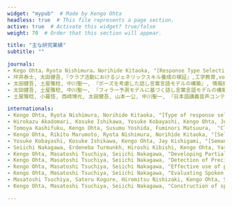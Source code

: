 ```yaml
---
widget: "mypub"  # Made by Kengo Ohta
headless: true  # This file represents a page section.
active: true  # Activate this widget? true/false
weight: 70  # Order that this section will appear.

title: "主な研究業績"
subtitle: ""

journals:
- Kego Ohta，Ryota Nishimura，Norihide Kitaoka, "[Response Type Selection for Chat-like Spoken Dialog Systems Based on LSTM and Multi-task Learning](https://doi.org/10.1016/j.specom.2021.07.003)", SPEECH COMMUNICAGTION, vol. 133, pp. 23-30, 2021.
- 坪井泰士, 太田健吾,『クラブ活動におけるジェネリックスキル養成の検証』,工学教育,vol.66,No.2,pp. 12-17,2018.
- 太田健吾, 土屋雅稔, 中川聖一, 『ポーズを考慮した話し言葉言語モデルの構築』, 情報処理学会論文誌，情報処理学会，Vol.53, No.2, pp.889-900, 2012年.
- 太田健吾, 土屋雅稔, 中川聖一, 『フィラー予測モデルに基づく話し言葉言語モデルの構築』, 情報処理学会論文誌，情報処理学会，Vol.50, No.2, pp.477-487, 2009年.
- 土屋雅稔, 小暮悟, 西崎博光, 太田健吾, 山本一公, 中川聖一, 『日本語講義音声コンテンツコーパスの作成と分析』, 情報処理学会論文誌，情報処理学会，Vol.50, No.2, pp.448-459, 2009年.

internationals:
- Kengo Ohta, Ryota Nishimura, Norihide Kitaoka, "[Type of response selection utilizing user utterance word sequence, LSTM and multi-task learning for chat-like spoken dialog systems](https://ieeexplore.ieee.org/document/9023335)", Asia-Pacific Signal and Information Processing Association Annual Summit and Conference (APSIPA ASC), pp.1051-1055, 2019.
- Hirokazu Akadomari, Kosuke Ishikawa, Yosuke Kobayashi, Kengo Ohta, Junichi Kishigami, "[HMM-based Speech Synthesizer for EasilyUnderstandable Speech Broadcasting](https://ieeexplore.ieee.org/abstract/document/8574710)",  IEEE Global Conference on Consumer Electronics (GCCE), pp. 749-750, 2018,
- Tomoya Kashifuku, Kengo Ohta, Susumu Yoshida, Fuminori Matsuura,  "Classification of Dance Motions based on Feature Points Extraction", RISP International Workshop on Nonlinear Circuits, Communications and Signal Processing(NCSP), 5PM2-2-5, 2018.
- Kengo Ohta, Rikito Marumoto, Ryota Nishimura, Norihide Kitaoka, "[Selecting Type of Response for Chat-like Spoken Dialogue Systems Based on Acoustic Features of User Utterances](https://ieeexplore.ieee.org/document/8282230)", Asia-Pacific Signal and Information Processing Association (APSIPA), pp.1248-1252, 2017.
- Yosuke Kobayashi, Kosuke Ishikawa, Kengo Ohta, Jay Kishigami, "[Semantic Parser for Easy Understandable Speech Broadcasting](https://ieeexplore.ieee.org/document/8229362)", IEEE Global Conference on Consumer Electronics (GCCE), 2017.
- Seiichi Nakagawa, Erdeneba Turmunkh, Hiroshi Kibishi, Kengo Ohta, Yasushi Fujii, Masatoshi Tsuchiya, Kazumasa Yamamoto, "Development of Large Vocabulary Continuous Speech Recognition System for Mongolian Language", International Workshop on Spoken Language Technologies for Under-resourced Languages (SLTU), pp.19-23, 2012.
- Kengo Ohta, Masatoshi Tsuchiya, Seiichi Nakagawa, "Developing Partially-Transcribed Speech Corpus from Edited Transcriptions", International Conference on Language Resources and Evaluation (LREC), pp. 3399-3404, 2012.
- Kengo Ohta, Masatoshi Tsuchiya, Seiichi Nakagawa, "Detection of Precisely Transcribed Parts from Inexact Transcribed Corpus", IEEE Automatic Speech Recognition and Understanding Workshop (ASRU), pp. 541-546, Hawaii, December 2011.
- Kengo Ohta, Masatoshi Tsuchiya, Seiichi Nakagawa, "Effective use of pause information in language modelling for speech recognition", Annual Conference of the International Speech Communication Association (Interspeech), pp. 2691-2694, 2009.
- Kengo Ohta, Masatoshi Tsuchiya, Seiichi Nakagawa, "Evaluating Spoken Language Model Based on Filler Prediction Model in Speech Recognition", Annual Conference of the International Speech Communication Association (Interspeech), pp.1558-1561, 2008.
- Masatoshi Tsuchiya, Satoru Kogure, Hiromitsu Nishizaki, Kengo Ohta, Seiichi Nakagawa, "Developing Corpus of Japanese Classroom Lecture Speech Contents", The 6th international conference on Language Resources and Evaluation (LREC), pp.2061-2065, 2008.
- Kengo Ohta, Masatoshi Tsuchiya, Seiichi Nakagawa, "Construction of spoken language model including fillers using filler prediction model", Annual Conference of the International Speech Communication Association (Interspeech), pp.1489-1492, 2007.

---
```

